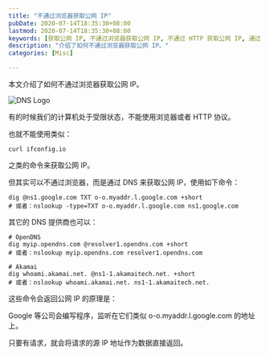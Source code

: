 ```yaml
---
title: "不通过浏览器获取公网 IP"
pubDate: 2020-07-14T18:35:30+08:00
lastmod: 2020-07-14T18:35:30+08:00
keywords: [获取公网 IP, 不通过浏览器获取公网 IP, 不通过 HTTP 获取公网 IP, 通过 DNS 获取公网 IP]
description: "介绍了如何不通过浏览器获取公网 IP。"
categories: [Misc]

---
```


本文介绍了如何不通过浏览器获取公网 IP。

<!--more-->

![DNS Logo](/images/get-public-ip-without-browser/dns-logo.webp "DNS Logo")

有的时候我们的计算机处于受限状态，不能使用浏览器或者 HTTP 协议。

也就不能使用类似：

```shell
curl ifconfig.io
```

之类的命令来获取公网 IP。

但其实可以不通过浏览器，而是通过 DNS 来获取公网 IP，使用如下命令：

```shell
dig @ns1.google.com TXT o-o.myaddr.l.google.com +short
# 或者：nslookup -type=TXT o-o.myaddr.l.google.com ns1.google.com
```

其它的 DNS 提供商也可以：

```shell
# OpenDNS
dig myip.opendns.com @resolver1.opendns.com +short
# 或者：nslookup myip.opendns.com resolver1.opendns.com
```

```shell
# Akamai
dig whoami.akamai.net. @ns1-1.akamaitech.net. +short
# 或者：nslookup whoami.akamai.net. ns1-1.akamaitech.net.
```

这些命令会返回公网 IP 的原理是：

Google 等公司会编写程序，监听在它们类似 o-o.myaddr.l.google.com 的地址上。

只要有请求，就会将请求的源 IP 地址作为数据直接返回。

